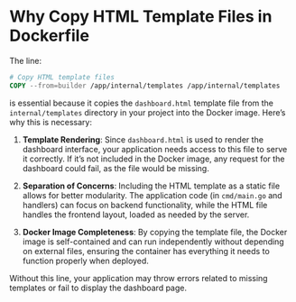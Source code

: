 # Why Copy HTML Template Files in Dockerfile

The line:

```Dockerfile
# Copy HTML template files
COPY --from=builder /app/internal/templates /app/internal/templates
```

is essential because it copies the `dashboard.html` template file from the `internal/templates` directory in your project into the Docker image. Here’s why this is necessary:

1. **Template Rendering**: Since `dashboard.html` is used to render the dashboard interface, your application needs access to this file to serve it correctly. If it’s not included in the Docker image, any request for the dashboard could fail, as the file would be missing.

2. **Separation of Concerns**: Including the HTML template as a static file allows for better modularity. The application code (in `cmd/main.go` and handlers) can focus on backend functionality, while the HTML file handles the frontend layout, loaded as needed by the server.

3. **Docker Image Completeness**: By copying the template file, the Docker image is self-contained and can run independently without depending on external files, ensuring the container has everything it needs to function properly when deployed.

Without this line, your application may throw errors related to missing templates or fail to display the dashboard page.
